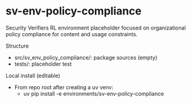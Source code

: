 # sv-env-policy-compliance

Security Verifiers RL environment placeholder focused on organizational policy compliance for content and usage constraints.

Structure
- src/sv_env_policy_compliance/: package sources (empty)
- tests/: placeholder test

Local install (editable)
- From repo root after creating a uv venv:
  - uv pip install -e environments/sv-env-policy-compliance

